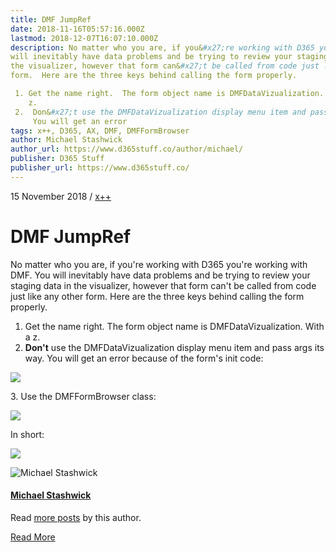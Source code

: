 ```yaml
---
title: DMF JumpRef
date: 2018-11-16T05:57:16.000Z
lastmod: 2018-12-07T16:07:10.000Z
description: No matter who you are, if you&#x27;re working with D365 you&#x27;re working with DMF.  You
will inevitably have data problems and be trying to review your staging data in
the visualizer, however that form can&#x27;t be called from code just like any other
form.  Here are the three keys behind calling the form properly.

 1. Get the name right.  The form object name is DMFDataVizualization.  With a
    z.
 2.  Don&#x27;t use the DMFDataVizualization display menu item and pass args its way.
     You will get an error
tags: x++, D365, AX, DMF, DMFFormBrowser
author: Michael Stashwick
author_url: https://www.d365stuff.co/author/michael/
publisher: D365 Stuff
publisher_url: https://www.d365stuff.co/
---
```


15 November 2018 / [x++](/tag/x/)

# DMF JumpRef

No matter who you are, if you're working with D365 you're working with DMF.
You will inevitably have data problems and be trying to review your staging
data in the visualizer, however that form can't be called from code just like
any other form. Here are the three keys behind calling the form properly.

  1. Get the name right. The form object name is DMFDataVizualization. With a z.
  2. **Don't** use the DMFDataVizualization display menu item and pass args its way. You will get an error because of the form's init code: 

![](https://www.d365stuff.co/content/images/2018/11/image-2.png)

3\. Use the DMFFormBrowser class:

![](https://www.d365stuff.co/content/images/2018/11/image-5.png)

In short:

![](https://www.d365stuff.co/content/images/2018/11/image-8.png)

![Michael Stashwick](/content/images/size/w100/2019/07/FacePic.jpg)

#### [Michael Stashwick](/author/michael/)

Read [more posts](/author/michael/) by this author.

[Read More](/author/michael/)

